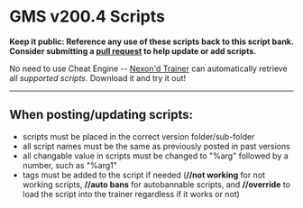 # GMS v200.4 Scripts

**Keep it public: Reference any use of these scripts back to this script bank. Consider submitting a [pull request](https://github.com/md35-gk/GMS-Script-Bank/compare) to help update or add scripts.**

No need to use Cheat Engine -- [Nexon'd Trainer](https://github.com/md35-gk/Nexond-Trainer) can automatically retrieve all *supported scripts*. Download it and try it out!

-----

## When posting/updating scripts:
- scripts must be placed in the correct version folder/sub-folder
- all script names must be the same as previously posted in past versions
- all changable value in scripts must be changed to "%arg" followed by a number, such as "%arg1"
- tags must be added to the script if needed (**//not working** for not working scripts, **//auto bans** for autobannable scripts, and **//override** to load the script into the trainer regardless if it works or not)
